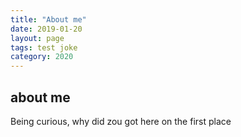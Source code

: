 ```yaml
---
title: "About me"
date: 2019-01-20
layout: page
tags: test joke
category: 2020
---
```


## about me

Being curious, why did zou got here on the first place
